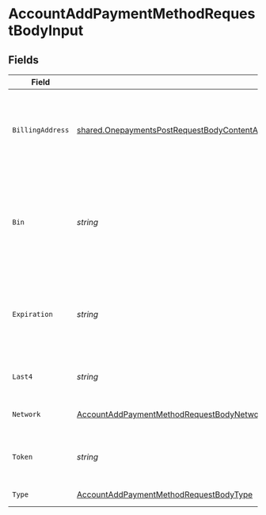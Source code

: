 # AccountAddPaymentMethodRequestBodyInput


## Fields

| Field                                                                                                                                                                                                                                                          | Type                                                                                                                                                                                                                                                           | Required                                                                                                                                                                                                                                                       | Description                                                                                                                                                                                                                                                    | Example                                                                                                                                                                                                                                                        |
| -------------------------------------------------------------------------------------------------------------------------------------------------------------------------------------------------------------------------------------------------------------- | -------------------------------------------------------------------------------------------------------------------------------------------------------------------------------------------------------------------------------------------------------------- | -------------------------------------------------------------------------------------------------------------------------------------------------------------------------------------------------------------------------------------------------------------- | -------------------------------------------------------------------------------------------------------------------------------------------------------------------------------------------------------------------------------------------------------------- | -------------------------------------------------------------------------------------------------------------------------------------------------------------------------------------------------------------------------------------------------------------- |
| `BillingAddress`                                                                                                                                                                                                                                               | [shared.OnepaymentsPostRequestBodyContentApplication1jsonSchemaPropertiesCartPropertiesShipmentsItemsPropertiesAddress](../../models/shared/onepaymentspostrequestbodycontentapplication1jsonschemapropertiescartpropertiesshipmentsitemspropertiesaddress.md) | :heavy_check_mark:                                                                                                                                                                                                                                             | The Address object is used for shipping, and physical store address use cases.                                                                                                                                                                                 |                                                                                                                                                                                                                                                                |
| `Bin`                                                                                                                                                                                                                                                          | *string*                                                                                                                                                                                                                                                       | :heavy_check_mark:                                                                                                                                                                                                                                             | The Bank Identification Number for the credit card. This is typically the first 4-6 digits of the credit card number.                                                                                                                                          | 411111                                                                                                                                                                                                                                                         |
| `Expiration`                                                                                                                                                                                                                                                   | *string*                                                                                                                                                                                                                                                       | :heavy_check_mark:                                                                                                                                                                                                                                             | The expiration date of the credit card. TODO TO MAKE EXPIRATION REUSABLE                                                                                                                                                                                       | 2025-03                                                                                                                                                                                                                                                        |
| `Last4`                                                                                                                                                                                                                                                        | *string*                                                                                                                                                                                                                                                       | :heavy_check_mark:                                                                                                                                                                                                                                             | The last 4 digits of the credit card number.                                                                                                                                                                                                                   | 1004                                                                                                                                                                                                                                                           |
| `Network`                                                                                                                                                                                                                                                      | [AccountAddPaymentMethodRequestBodyNetwork](../../models/operations/accountaddpaymentmethodrequestbodynetwork.md)                                                                                                                                              | :heavy_check_mark:                                                                                                                                                                                                                                             | The credit card network.                                                                                                                                                                                                                                       | visa                                                                                                                                                                                                                                                           |
| `Token`                                                                                                                                                                                                                                                        | *string*                                                                                                                                                                                                                                                       | :heavy_check_mark:                                                                                                                                                                                                                                             | The Bolt token associated to the credit card.                                                                                                                                                                                                                  | a1B2c3D4e5F6G7H8i9J0k1L2m3N4o5P6Q7r8S9t0                                                                                                                                                                                                                       |
| `Type`                                                                                                                                                                                                                                                         | [AccountAddPaymentMethodRequestBodyType](../../models/operations/accountaddpaymentmethodrequestbodytype.md)                                                                                                                                                    | :heavy_check_mark:                                                                                                                                                                                                                                             | Credit card type                                                                                                                                                                                                                                               | credit                                                                                                                                                                                                                                                         |